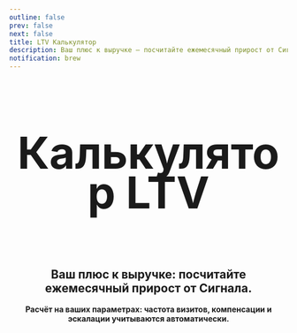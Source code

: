 ```yaml
---
outline: false
prev: false
next: false
title: LTV Калькулятор
description: Ваш плюс к выручке – посчитайте ежемесячный прирост от Сигнала
notification: brew
---
```


<SignalProductsSlider />

<div align="center">

<h1 class="responsive-heading">Калькулятор LTV</h1>

<br>

<h2>
  Ваш плюс к выручке: посчитайте ежемесячный прирост от Сигнала.
</h2>

<p>
  <strong>Расчёт на ваших параметрах: частота визитов, компенсации и эскалации учитываются автоматически.</strong>
</p>

</div>

<LTVFitCalc />


<style>
.responsive-heading {
  font-size: 80px !important;
  line-height: 0.9 !important;
}

@media screen and (max-width: 768px) {
  .responsive-heading {
    font-size: 65px !important;
    line-height: 1.1 !important;
  }
}

@media screen and (max-width: 480px) {
  .responsive-heading {
    font-size: 50px !important;
    line-height: 1.1 !important;
  }
}
</style>
